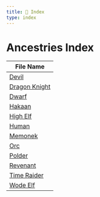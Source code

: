 ```yaml
---
title: 📑 Index
type: index
---
```


# Ancestries Index

| File Name                           |
| ----------------------------------- |
| [Devil](../Devil)                   |
| [Dragon Knight](../Dragon%20Knight) |
| [Dwarf](../Dwarf)                   |
| [Hakaan](../Hakaan)                 |
| [High Elf](../High%20Elf)           |
| [Human](../Human)                   |
| [Memonek](../Memonek)               |
| [Orc](../Orc)                       |
| [Polder](../Polder)                 |
| [Revenant](../Revenant)             |
| [Time Raider](../Time%20Raider)     |
| [Wode Elf](../Wode%20Elf)           |
